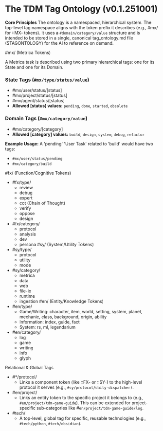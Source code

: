 # The TDM Tag Ontology (v0.1.251001)

**Core Principles**
The ontology is a namespaced, hierarchical system. The top-level tag namespace aligns with the token prefix it describes (e.g., #mx/ for ::MX- tokens). It uses a `#domain/category/value` structure and is intended to be stored in a single, canonical tag_ontology.md file ($TAGONTOLOGY) for the AI to reference on demand.

#mx/ (Metrica Tokens)

A Metrica task is described using two primary hierarchical tags: one for its State and one for its Domain.
### State Tags (`#mx/type/status/value`)
* #mx/user/status/[status]
* #mx/project/status/[status]
* #mx/agent/status/[status]
* **Allowed [status] values:** `pending`, `done`, `started`, `obsolete`

### Domain Tags (`#mx/category/value`)
* #mx/category/[category]
* **Allowed [category] values:** `build`, `design`, `system`, `debug`, `refactor`

**Example Usage:**
A 'pending' 'User Task' related to 'build' would have two tags:
- `#mx/user/status/pending`
- `#mx/category/build`

#fx/ (Function/Cognitive Tokens)
 * #fx/type/
   * review
   * debug
   * expert
   * cot (Chain of Thought)
   * verify
   * oppose
   * design
 * #fx/category/
   * protocol
   * analysis
   * dev
   * persona
#sy/ (System/Utility Tokens)
 * #sy/type/
   * protocol
   * utility
   * mode
 * #sy/category/
   * metrica
   * data
   * web
   * file-io
   * runtime
   * ingestion
#en/ (Entity/Knowledge Tokens)
 * #en/type/
   * Game/Writing: character, item, world, setting, system, planet, mechanic, class, background, origin, ability
   * Information: index, guide, fact
   * System: rs, ml, legendarium
 * #en/category/
   * log
   * game
   * writing
   * info
   * glyph

Relational & Global Tags

 * #*/protocol/
   * Links a component token (like ::FX- or ::SY-) to the high-level protocol it serves (e.g., `#sy/protocol/daily-dispatcher)`.
 * #en/project/
   * Links an entity token to the specific project it belongs to (e.g., `#en/project/tdm-game-guide`). This can be extended for project-specific sub-categories like #`en/project/tdm-game-guide/log`.
 * #tech/
   * A top-level, global tag for specific, reusable technologies (e.g., `#tech/python`, `#tech/obsidian`).
 